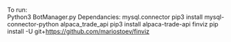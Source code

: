 To run:<br>
  Python3 BotManager.py
Dependancies:
mysql.connector
    pip3 install mysql-connector-python
alpaca_trade_api
    pip3 install alpaca-trade-api
finviz
    pip install -U git+https://github.com/mariostoev/finviz
